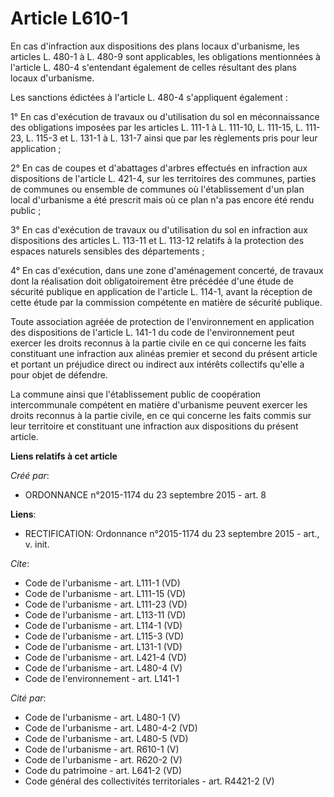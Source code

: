 # Article L610-1

En cas d'infraction aux dispositions des plans locaux d'urbanisme, les articles L. 480-1 à L. 480-9 sont applicables, les
obligations mentionnées à l'article L. 480-4 s'entendant également de celles résultant des plans locaux d'urbanisme. 

Les sanctions édictées à l'article L. 480-4 s'appliquent également : 

1° En cas d'exécution de travaux ou d'utilisation du sol en méconnaissance des obligations imposées par les articles L. 111-1
à L. 111-10, L. 111-15, L. 111-23, L. 115-3 et L. 131-1 à L. 131-7 ainsi que par les règlements pris pour leur application ; 

2° En cas de coupes et d'abattages d'arbres effectués en infraction aux dispositions de l'article L. 421-4, sur les
territoires des communes, parties de communes ou ensemble de communes où l'établissement d'un plan local d'urbanisme a été
prescrit mais où ce plan n'a pas encore été rendu public ; 

3° En cas d'exécution de travaux ou d'utilisation du sol en infraction aux dispositions des articles L. 113-11 et L. 113-12
relatifs à la protection des espaces naturels sensibles des départements ; 

4° En cas d'exécution, dans une zone d'aménagement concerté, de travaux dont la réalisation doit obligatoirement être
précédée d'une étude de sécurité publique en application de l'article L. 114-1, avant la réception de cette étude par la
commission compétente en matière de sécurité publique. 

Toute association agréée de protection de l'environnement en application des dispositions de l'article L. 141-1 du code de
l'environnement peut exercer les droits reconnus à la partie civile en ce qui concerne les faits constituant une infraction
aux alinéas premier et second du présent article et portant un préjudice direct ou indirect aux intérêts collectifs qu'elle a
pour objet de défendre. 

La commune ainsi que l'établissement public de coopération intercommunale compétent en matière d'urbanisme peuvent exercer
les droits reconnus à la partie civile, en ce qui concerne les faits commis sur leur territoire et constituant une infraction
aux dispositions du présent article.

**Liens relatifs à cet article**

_Créé par_:

  - ORDONNANCE n°2015-1174 du 23 septembre 2015 - art. 8

**Liens**:

  - RECTIFICATION: Ordonnance n°2015-1174 du 23 septembre 2015 - art., v. init.

_Cite_:

  - Code de l'urbanisme - art. L111-1 (VD)
  - Code de l'urbanisme - art. L111-15 (VD)
  - Code de l'urbanisme - art. L111-23 (VD)
  - Code de l'urbanisme - art. L113-11 (VD)
  - Code de l'urbanisme - art. L114-1 (VD)
  - Code de l'urbanisme - art. L115-3 (VD)
  - Code de l'urbanisme - art. L131-1 (VD)
  - Code de l'urbanisme - art. L421-4 (VD)
  - Code de l'urbanisme - art. L480-4 (V)
  - Code de l'environnement - art. L141-1

_Cité par_:

  - Code de l'urbanisme - art. L480-1 (V)
  - Code de l'urbanisme - art. L480-4-2 (VD)
  - Code de l'urbanisme - art. L480-5 (VD)
  - Code de l'urbanisme - art. R610-1 (V)
  - Code de l'urbanisme - art. R620-2 (V)
  - Code du patrimoine - art. L641-2 (VD)
  - Code général des collectivités territoriales - art. R4421-2 (V)
